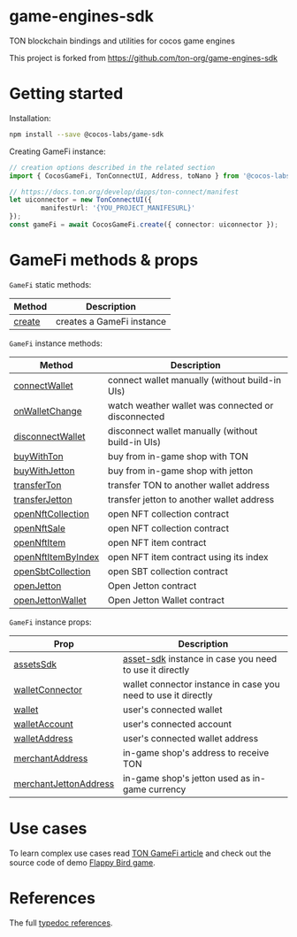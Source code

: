 # game-engines-sdk

TON blockchain bindings and utilities for cocos game engines

This project is forked from https://github.com/ton-org/game-engines-sdk

# Getting started
Installation:
```sh
npm install --save @cocos-labs/game-sdk
```

Creating GameFi instance:
```typescript
// creation options described in the related section
import { CocosGameFi, TonConnectUI, Address, toNano } from '@cocos-labs/game-sdk';

// https://docs.ton.org/develop/dapps/ton-connect/manifest
let uiconnector = new TonConnectUI({
        manifestUrl: '{YOU_PROJECT_MANIFESURL}'
});
const gameFi = await CocosGameFi.create({ connector: uiconnector });

```


# GameFi methods & props
`GameFi` static methods:

| Method | Description |
| -------- | -------- |
| [create](https://cocostechlabs.github.io/game-engines-sdk/classes/CocosGameFi.html#create) | creates a GameFi instance |

`GameFi` instance methods:

| Method | Description |
| -------- | -------- |
| [connectWallet](https://cocostechlabs.github.io/game-engines-sdk/classes/CocosGameFi.html#connectWallet) | connect wallet manually (without build-in UIs) |
| [onWalletChange](https://cocostechlabs.github.io/game-engines-sdk/classes/CocosGameFi.html#onWalletChange) | watch weather wallet was connected or disconnected |
| [disconnectWallet](https://cocostechlabs.github.io/game-engines-sdk/classes/CocosGameFi.html#disconnectWallet) | disconnect wallet manually (without build-in UIs) |
| [buyWithTon](https://cocostechlabs.github.io/game-engines-sdk/classes/CocosGameFi.html#buyWithTon) | buy from in-game shop with TON |
| [buyWithJetton](https://cocostechlabs.github.io/game-engines-sdk/classes/CocosGameFi.html#buyWithJetton) | buy from in-game shop with jetton |
| [transferTon](https://cocostechlabs.github.io/game-engines-sdk/classes/CocosGameFi.html#transferTon) | transfer TON to another wallet address |
| [transferJetton](https://cocostechlabs.github.io/game-engines-sdk/classes/CocosGameFi.html#transferJetton) | transfer jetton to another wallet address |
| [openNftCollection](https://cocostechlabs.github.io/game-engines-sdk/classes/CocosGameFi.html#openNftCollection) | open NFT collection contract |
| [openNftSale](https://cocostechlabs.github.io/game-engines-sdk/classes/CocosGameFi.html#openNftSale) | open NFT collection contract |
| [openNftItem](https://cocostechlabs.github.io/game-engines-sdk/classes/CocosGameFi.html#openNftItem) | open NFT item contract |
| [openNftItemByIndex](https://cocostechlabs.github.io/game-engines-sdk/classes/CocosGameFi.html#openNftItemByIndex) | open NFT item contract using its index |
| [openSbtCollection](https://cocostechlabs.github.io/game-engines-sdk/classes/CocosGameFi.html#openSbtCollection) | open SBT collection contract |
| [openJetton](https://cocostechlabs.github.io/game-engines-sdk/classes/CocosGameFi.html#openJetton) | Open Jetton contract |
| [openJettonWallet](https://cocostechlabs.github.io/game-engines-sdk/classes/CocosGameFi.html#openJettonWallet) | Open Jetton Wallet contract |

`GameFi` instance props:

| Prop | Description |
| -------- | -------- |
| [assetsSdk](https://cocostechlabs.github.io/game-engines-sdk/classes/CocosGameFi.html#assetsSdk) | [asset-sdk](https://github.com/ton-community/assets-sdk) instance in case you need to use it directly |
| [walletConnector](https://cocostechlabs.github.io/game-engines-sdk/classes/CocosGameFi.html#walletConnector) | wallet connector instance in case you need to use it directly |
| [wallet](https://cocostechlabs.github.io/game-engines-sdk/classes/CocosGameFi.html#wallet) | user's connected wallet |
| [walletAccount](https://cocostechlabs.github.io/game-engines-sdk/classes/CocosGameFi.html#walletAccount) | user's connected account |
| [walletAddress](https://cocostechlabs.github.io/game-engines-sdk/classes/CocosGameFi.html#walletAddress) | user's connected wallet address |
| [merchantAddress](https://cocostechlabs.github.io/game-engines-sdk/classes/CocosGameFi.html#merchantAddress) | in-game shop's address to receive TON |
| [merchantJettonAddress](https://cocostechlabs.github.io/game-engines-sdk/classes/CocosGameFi.html#merchantJettonAddress) | in-game shop's jetton used as in-game currency |

# Use cases
To learn complex use cases read [TON GameFi article](https://gist.github.com/barinbritva/b3db1605f2667b7562b53a23877c0e73) and check out the source code of demo [Flappy Bird game](https://github.com/CocosTechLabs/flappy-bird).

# References
The full [typedoc references](https://cocostechlabs.github.io/game-engines-sdk/index.html).

